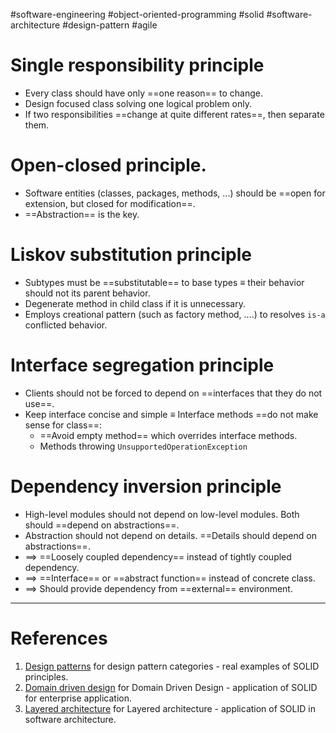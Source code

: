 #software-engineering #object-oriented-programming #solid #software-architecture #design-pattern #agile 
 

# Single responsibility principle
- Every class should have only ==one reason== to change.
- Design focused class solving one logical problem only.
- If two responsibilities ==change at quite different rates==, then separate them.

# Open-closed principle.
- Software entities (classes, packages, methods, ...) should be ==open for extension, but closed for modification==.
- ==Abstraction== is the key.

# Liskov substitution principle
- Subtypes must be ==substitutable== to base types $\equiv$ their behavior should not its parent behavior.
- Degenerate method in child class if it is unnecessary.
- Employs creational pattern (such as factory method, ....) to resolves `is-a` conflicted behavior. 
# Interface segregation principle
- Clients should not be forced to depend on ==interfaces that they do not use==.
- Keep interface concise and simple $\equiv$ Interface methods ==do not make sense for class==:
	- ==Avoid empty method== which overrides interface methods.
	- Methods throwing `UnsupportedOperationException`
# Dependency inversion principle
- High-level modules should not depend on low-level modules. Both should ==depend on abstractions==.
- Abstraction should not depend on details. ==Details should depend on abstractions==.
- $\implies$ ==Loosely coupled dependency== instead of tightly coupled dependency.
- $\implies$ ==Interface== or ==abstract function== instead of concrete class.
- $\implies$ Should provide dependency from ==external== environment.
---
# References
1. [Design patterns](Design%20patterns.md) for design pattern categories - real examples of SOLID principles.
2. [Domain driven design](Domain%20driven%20design.md) for Domain Driven Design - application of SOLID for enterprise application.
3. [Layered architecture](software-engineering/software-architecture/design/domain-driven-design/Layered%20architecture.md) for Layered architecture - application of SOLID in software architecture.